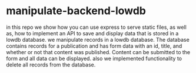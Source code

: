 # manipulate-backend-lowdb

in this repo we show how you can use express to serve static files, as well as, how to implement an API to save and display data that is stored in a lowdb database.
we manipulate records in a lowdb database. The database contains records for a publication and has form data with an id, title, and whether or not that content was published. Content can be submitted to the form and all data can be displayed. also we implemented functionality to delete all records from the database.

